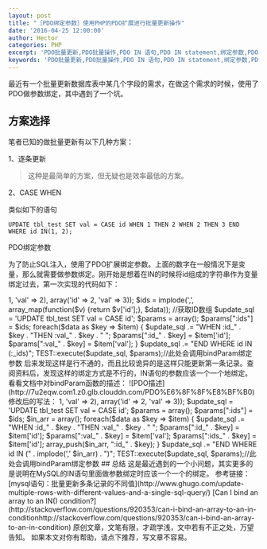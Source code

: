 ```yaml
---
layout: post
title: "［PDO绑定参数］使用PHP的PDO扩展进行批量更新操作"
date: '2016-04-25 12:00:00'
author: Hector
categories: PHP
excerpt: 'PDO批量更新,PDO批量操作,PDO IN 语句,PDO IN statement,绑定参数,PDO绑定参数,PHP bindParam,bindParam'
keywords: 'PDO批量更新,PDO批量操作,PDO IN 语句,PDO IN statement,绑定参数,PDO绑定参数,PHP bindParam,bindParam'
---
```


最近有一个批量更新数据库表中某几个字段的需求，在做这个需求的时候，使用了PDO做参数绑定，其中遇到了一个坑。

## 方案选择
笔者已知的做批量更新有以下几种方案：

1、逐条更新
> 这种是最简单的方案，但无疑也是效率最低的方案。

2、CASE WHEN

类似如下的语句

    UPDATE tbl_test SET val = CASE id WHEN 1 THEN 2 WHEN 2 THEN 3 END WHERE id IN(1, 2);
PDO绑定参数

为了防止SQL注入，使用了PDO扩展绑定参数。上面的数字在一般情况下是变量，那么就需要做参数绑定。刚开始是想着在IN的时候将id组成的字符串作为变量绑定过去，第一次实现的代码如下：


<?php
        $data = array(array('id' => 1, 'val' => 2), array('id' => 2, 'val' => 3));
        $ids = implode(',', array_map(function($v) {return $v['id'];}, $data)); //获取ID数组
        $update_sql = 'UPDATE tbl_test SET val = CASE id';
        $params = array();
        $params[":ids"] = $ids;
        foreach($data as $key => $item) {
                $update_sql .= "WHEN :id_" . $key . "THEN :val_" . $key . " ";
                $params[":id_" . $key] = $item['id'];
                $params[":val_" . $key] = $item['val'];
        }
        $update_sql .= "END WHERE id IN (:_ids)";
        TEST::execute($update_sql, $params);//此处会调用bindParam绑定参数

后来发现这样是行不通的，而且比较诡异的是这样只能更新第一条记录。查阅资料后，发现这样的绑定方式是不行的，IN语句的参数应该一个一个地绑定。看看文档中对bindParam函数的描述：

![PDO描述](http://7u2eqw.com1.z0.glb.clouddn.com/PDO%E6%8F%8F%E8%BF%B0)

修改后的写法：

    <?php
         $data = array(array('id' => 1, 'val' => 2), array('id' => 2, 'val' => 3));
         $update_sql = 'UPDATE tbl_test SET val = CASE id';
         $params = array();
         $params[":ids"] = $ids;
         $in_arr = array();

         foreach($data as $key => $item) {
                 $update_sql .= "WHEN :id_" . $key . "THEN :val_" . $key . " ";
                 $params[":id_" . $key] = $item['id'];
                 $params[":val_" . $key] = $item['val'];
                 $params[":ids_" . $key] = $item['id'];
                 array_push($in_arr, ":id_" . $key);
         }
         $update_sql .= "END WHERE id IN (" . implode(',' $in_arr) . ")";
         TEST::execute($update_sql, $params);//此处会调用bindParam绑定参数
         
## 总结
这是最近遇到的一个小问题，其实更多的是说明在MySQL的IN语句里面做参数绑定时应该一个一个的绑定。

参考链接：
[mysql语句：批量更新多条记录的不同值](http://www.ghugo.com/update-multiple-rows-with-different-values-and-a-single-sql-query/)
[Can I bind an array to an IN() condition?](http://stackoverflow.com/questions/920353/can-i-bind-an-array-to-an-in-conditionhttp://stackoverflow.com/questions/920353/can-i-bind-an-array-to-an-in-condition)

原创文章，文笔有限，才疏学浅，文中若有不正之处，万望告知。

如果本文对你有帮助，请点下推荐，写文章不容易。